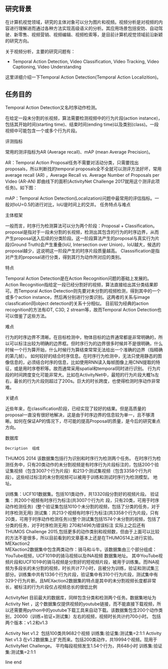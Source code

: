 ## 研究背景

在计算机视觉领域，研究的主体对象可以分为图片和视频。视频分析是对视频的内容进行理解进而通过各种方法实现高级语义的分析。其应用场景包括安防、自动驾驶、新零售、视频营销、视频编辑、视频检索等，是目前计算机视觉领域前沿新颖的研究方向。

关于视频分析，主要的研究问题有：
- Temporal Action Detection, Video Classification, Video Tracking, Video Captioning, Video Understanding

这里详细介绍一下Temporal Action Detection(Temporal Action Localizition)。

## 任务目的

Temporal Action Detection又名时序动作检测。

在给定一段未分割的长视频，算法需要检测视频中的行为片段(action instance)，包括其开始时间(starting time)、结束时间(ending time)以及类别(class)。一段视频中可能包含一个或多个行为片段。

评测指标

常用的测评指标为AR (Average recall)、mAP (mean Average Precision)。

AR：Temporal Action Proposal任务不需要对活动分类，只需要找出proposals，所以判断找的temporal proposals全不全就可以测评方法好坏，常用average recall (AR) ，Average Recall vs. Average Number of Proposals per Video (AR-AN) 即曲线下的面积(ActivityNet Challenge 2017就用这个测评此项任务)。如下图：

mAP：Temporal Action Detection(Localization)问题中最常用的评估指标。一般对IoU=0.5的进行对比，IoU是时间上的交并。
任务特点与难点

主体框架

一般而言，时序行为检测算法可以分为两个阶段：Proposal + Classification。
proposal是指对于一段未分割的长视频，检测出其包含的行为的时序边界，从而产生proposal送入后续的分类阶段。这一阶段算法产生的proposal与真实行为片段(Ground Truth)会产生重叠(IoU, Intersection over Union)，IoU越大，候选的proposal越少，这说明这一阶段产生的时序片段质量越高。
Classsification是指对产生的proposal进行分类，得到其行为动作所对应的类别。

特点

Temporal Action Detection是在Action Recognition问题的基础上发展的。Action Recognition指给定一段已经分割好的视频，算法直接给出其分类结果即可。而Temporal Action Detection则先要对未分割的视频检测，得到其中的一个或多个action instance，然后再分别进行分类识别。这两者的关系与image classfication同object detection的关系十分相似。
目前较为经典的action recognition的方法有iDT, C3D, 2 stream等，故而Temporal Action Detection也可以借鉴了这些方法。

难点

行为的时序边界不清晰。在目标检测中，物体目标的边界通常都是非常明确的，所以可以标注出较为明确的边界框。但时序行为的边界很多时候并不是很明确，什么时候一个行为算开始，什么时候行为算结束常常无法给出一个准确的边界（指精确的第几帧）。
如何较好的结合时序信息。在时序行为检测中，无法只使用静态的图像信息的，必须结合时序的信息，比如使用RNN读入每帧图像上用CNN提取的特征，或是用时序卷积等。故而通常采用spatial和temporal同时进行识别。
行为片段的时间跨度变化可能非常大。比如在ActivityNet中，最短的行为片段大概1s左右，最长的行为片段则超过了200s。巨大的时长跨度，也使得检测时序动作非常难。

关键点

近些年来，在classification阶段，已经实现了较好的结果。但是高质量的proposal一直没有很好地解决，这是由于时序边界的信息较为单一，且不够清晰。如何在保证AP的情况下，尽可能的提高Proposal的质量，是今后的研究重点方向。

数据库

	Decription	组成	

THUMOS 2014	
该数据集包括行为识别和时序行为检测两个任务。
在时序行为检测任务中，只有20类动作的未分割视频是有时序行为片段标注的，包括200个验证集视频（包含3007个行为片段）和213个测试集视频（包含3358个行为片段）。这些经过标注的未分割视频可以被用于训练和测试时序行为检测模型。
地址。
	
训练集：UCF101数据集。包括101类动作，共13320段分割好的视频片段。
验证集：共200个视频有时序行为标注(共3007个行为片 段，只有20类，可用于时序动作检测任务)  (整个验证集包括1010个未分割的视频，包括了分类的任务，对于时序检测无用)
测试集：共213个视频有时序行为标注(共3358个行为片段，只有20类，可用于时序动作检测任务)((整个测试集包括1574个未分割的视频，包括了分类的任务，对于时序检测无用)
270和1496为错误标注
	实际上之后还有THUMOS Challenge 2015,包括更多的动作类别和视频数，但由于上面可以比较的方法不是很多，所以目前看到的文章基本上还是在THUMOS14上进行实验。
MEXaction2	
MEXaction2数据集中包含两类动作：骑马和斗牛。该数据集由三个部分组成：YouTube视频，UCF101中的骑马视频以及INA视频
数据集地址。
	其中YouTube视频片段和UCF101中的骑马视频是分割好的短视频片段，被用于训练集。而INA视频为多段长的未分割的视频，时长共计77小时，且被分为训练，验证和测试集三部分。训练集中共有1336个行为片段，验证集中有310个行为片段，测试集中有329个行为片断。且MEXaction2数据集的特点是其中的未分割视频长度都非常长，被标注的行为片段仅占视频总长的很低比例	

ActivityNet	
目前最大的数据库，同样包含分类和检测两个任务。数据集地址为Activity Net ，这个数据集仅提供视频的youtube链接，而不能直接下载视频，所以还需要用python中的youtube下载工具来自动下载。该数据集包含200个动作类别，20000（训练+验证+测试集）左右的视频，视频时长共计约700小时。
包括两个版本：v1.2和v1.3




	
Activity Net v1.2
 包括100类共9682个视频
训练集:验证集:测试集=2:1:1
Activity Net v1.3
在v1.2数据集上扩充而来。包括200类动作，共19994个视频。现用于ActivityNet Challenge。
平均每段视频发生1.54个行为，共648小时
训练集:验证集:测试集=2:1:1
	


line end
